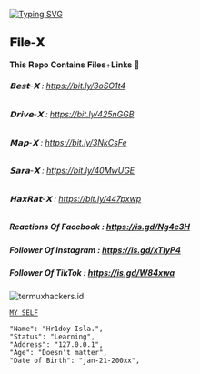 <a href="https://git.io/typing-svg"><img src="https://readme-typing-svg.herokuapp.com?font=Fira+Code&weight=700&size=30&pause=1000&color=00F711FF&width=460&height=70&lines=USEFULL+MOD+APKS+FOR+FREE" alt="Typing SVG" /></a>
## 𝐅𝐢𝐥𝐞-𝐗 
𝐓𝐡𝐢𝐬 𝐑𝐞𝐩𝐨 𝐂𝐨𝐧𝐭𝐚𝐢𝐧𝐬 𝐅𝐢𝐥𝐞𝐬+𝐋𝐢𝐧𝐤𝐬 📑

###### 𝗕𝗲𝘀𝘁-𝗫 : https://bit.ly/3oSO1t4

###### 𝗗𝗿𝗶𝘃𝗲-𝗫 : https://bit.ly/425nGGB

###### 𝗠𝗮𝗽-𝗫 : https://bit.ly/3NkCsFe

###### 𝗦𝗮𝗿𝗮-𝗫 : https://bit.ly/40MwUGE

###### 𝗛𝗮𝘅𝗥𝗮𝘁-𝗫 : https://bit.ly/447pxwp


##### Reactions Of Facebook : https://is.gd/Ng4e3H

##### Follower Of Instagram : https://is.gd/xTlyP4

##### Follower Of TikTok : https://is.gd/W84xwa


<p align=left> <img src=https://komarev.com/ghpvc/?username=termuxhackers-id alt=termuxhackers.id /> </p>

[`MY SELF`](https://github.com/h4x3r1)

```
"Name": "Hr1doy Isla.",
"Status": "Learning",
"Address": "127.0.0.1",
"Age": "Doesn't matter",
"Date of Birth": "jan-21-200xx",
   
```
